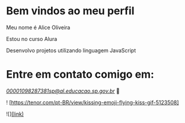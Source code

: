 # Bem vindos ao meu perfil

Meu nome é Alice Oliveira

Estou no curso Alura

Desenvolvo projetos utilizando linguagem JavaScript

# Entre em contato comigo em: 

*00001098287381sp@al.educacao.sp.gov.br* 📩


! [https://tenor.com/pt-BR/view/kissing-emoji-flying-kiss-gif-5123508]



![][(link)](https://tenor.com/pt-BR/view/kissing-emoji-flying-kiss-gif-5123508)




